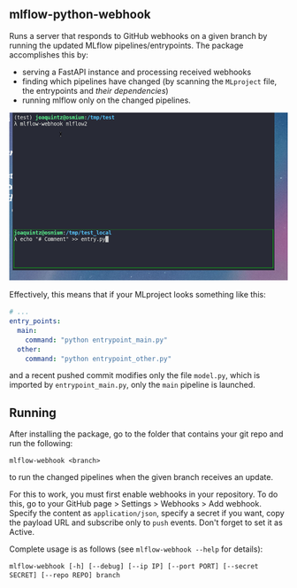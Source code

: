 ## mlflow-python-webhook

Runs a server that responds to GitHub webhooks on a given branch by running
the updated MLflow pipelines/entrypoints. The package accomplishes this by:

* serving a FastAPI instance and processing received webhooks
* finding which pipelines have changed (by scanning the `MLproject` file,
the entrypoints and *their dependencies*)
* running mlflow only on the changed pipelines.

![mlflow-webhook demo](demo/pipeline_example.gif)

Effectively, this means that if your MLproject looks something like this:

```yaml
# ...
entry_points:
  main:
    command: "python entrypoint_main.py"
  other:
    command: "python entrypoint_other.py"
```

and a recent pushed commit modifies only the file `model.py`, which is
imported by `entrypoint_main.py`, only the `main` pipeline is launched.


## Running

After installing the package, go to the folder that contains your
git repo and run the following:

```
mlflow-webhook <branch>
```

to run the changed pipelines when the given branch receives an
update.

For this to work, you must first enable webhooks in your repository.
To do this, go to your GitHub page > Settings > Webhooks > Add webhook.
Specify the content as `application/json`, specify a secret if you want,
copy the payload URL and subscribe only to `push` events. Don't forget
to set it as Active.

Complete usage is as follows (see `mlflow-webhook --help` for details):

```
mlflow-webhook [-h] [--debug] [--ip IP] [--port PORT] [--secret SECRET] [--repo REPO] branch
```